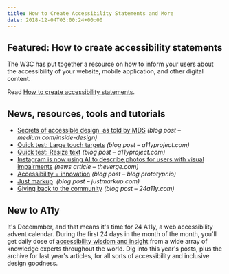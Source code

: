 ```yaml
---
title: How to Create Accessibility Statements and More
date: 2018-12-04T03:00:24+00:00
---
```


## Featured: How to create accessibility statements

The W3C has put together a resource on how to inform your users about the accessibility of your website, mobile application, and other digital content.

Read [How to create accessibility statements](https://www.w3.org/blog/2018/11/how-to-create-accessibility-statements/).

## News, resources, tools and tutorials

- [Secrets of accessible design, as told by MDS](https://medium.com/inside-design/secrets-of-accessible-design-as-told-by-mds-c2031222895b) *(blog post – medium.com/inside-design)*
- [Quick test: Large touch targets](https://a11yproject.com/posts/large-touch-targets/) *(blog post – a11yproject.com)*
- [Quick test: Resize text](https://a11yproject.com/posts/resize-text/) *(blog post – a11yproject.com)*
- [Instagram is now using AI to describe photos for users with visual impairments](https://www.theverge.com/2018/11/28/18116323/instagram-ai-visual-impairment-description) *(news article – theverge.com)*
- [Accessibility = innovation](https://blog.prototypr.io/accessibility-innovation-20912107fc4e) *(blog post – blog.prototypr.io)*
- [Just markup](https://justmarkup.com/log/2018/11/just-markup/)  *(blog post – justmarkup.com)*
- [Giving back to the community](https://www.24a11y.com/2018/giving-back-to-the-community/) *(blog post – 24a11y.com)*

## New to A11y

It's Decemmber, and that means it's time for 24 A11y, a web accessibility advent calendar. During the first 24 days in the month of the month, you'll get daily dose of [accessibility wisdom and insight](https://www.24a11y.com/) from a wide array of knowledge experts throughout the world. Dig into this year's posts, plus the archive for last year's articles, for all sorts of accessibility and inclusive design goodness.
